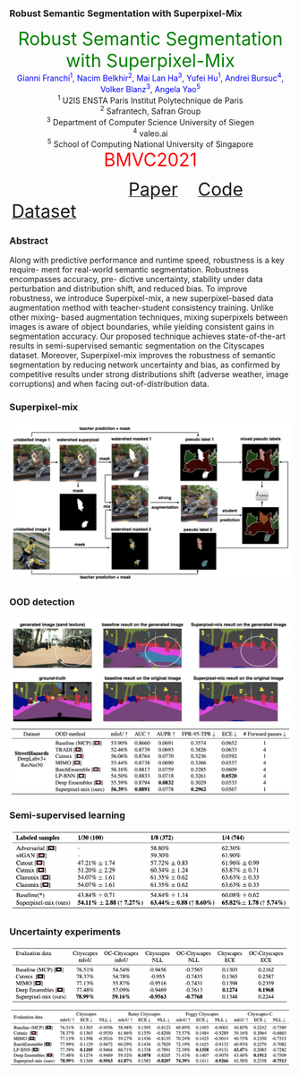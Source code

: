 ### Robust Semantic Segmentation with Superpixel-Mix

<div align=center><font size='6' color=green> Robust Semantic Segmentation with Superpixel-Mix </font></div>
<center>
<font color=blue>Gianni Franchi<sup>1</sup>, Nacim Belkhir<sup>2</sup>, Mai Lan Ha<sup>3</sup>, Yufei Hu<sup>1</sup>, Andrei Bursuc<sup>4</sup>, Volker Blanz<sup>3</sup>, Angela Yao<sup>5</sup></font>
</center>
<center>
<sup>1</sup> U2IS ENSTA Paris Institut Polytechnique de Paris
</center>
<center>
<sup>2</sup> Safrantech, Safran Group
</center>
<center>
<sup>3</sup> Department of Computer Science University of Siegen
</center>
<center>
<sup>4</sup> valeo.ai
</center>
<center>
<sup>5</sup> School of Computing National University of Singapore
</center>
<div align=center><font size='6' color=red> BMVC2021 </font></div>

&nbsp; &nbsp; &nbsp; &nbsp; &nbsp; &nbsp; &nbsp; &nbsp; &nbsp; &nbsp; &nbsp; &nbsp; &nbsp; &nbsp; &nbsp; &nbsp; &nbsp; &nbsp; &nbsp; &nbsp; &nbsp; &nbsp; &nbsp; &nbsp; &nbsp; &nbsp; &nbsp; [<font size=6>Paper</font>](https://www.bmvc2021-virtualconference.com/assets/papers/0509.pdf) &nbsp; &nbsp; &nbsp; &nbsp; [<font size=6>Code</font>]( https://github.com/giannifranchi/deeplabv3-superpixelmix)&nbsp; &nbsp; &nbsp; &nbsp;[<font size=6>Dataset</font>](https://drive.google.com/file/d/1pKdlglcvsGseLzS1MX8SdjzQO2o1KZm6/view?usp=sharing)



### Abstract
Along with predictive performance and runtime speed, robustness is a key require- ment for real-world semantic segmentation. Robustness encompasses accuracy, pre- dictive uncertainty, stability under data perturbation and distribution shift, and reduced bias. To improve robustness, we introduce Superpixel-mix, a new superpixel-based data augmentation method with teacher-student consistency training. Unlike other mixing- based augmentation techniques, mixing superpixels between images is aware of object boundaries, while yielding consistent gains in segmentation accuracy. Our proposed technique achieves state-of-the-art results in semi-supervised semantic segmentation on the Cityscapes dataset. Moreover, Superpixel-mix improves the robustness of semantic segmentation by reducing network uncertainty and bias, as confirmed by competitive results under strong distributions shift (adverse weather, image corruptions) and when facing out-of-distribution data.

### Superpixel-mix
![](./images/backbone.png)

### OOD detection
![](./images/ood.png)
![](./images/ood_performance.png)

### Semi-supervised learning
![](./images/semi.png)

### Uncertainty experiments
![](./images/uncertainty_1.png)
![](./images/uncertainty_2.png)
